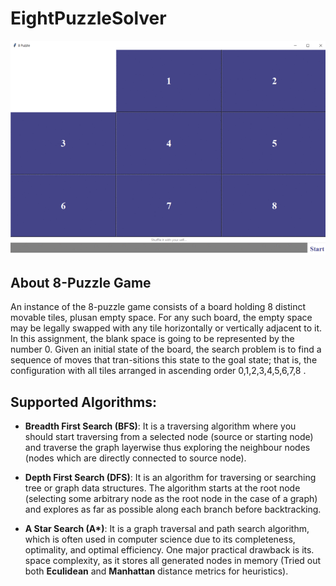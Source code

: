 # EightPuzzleSolver
<p align='center'><img src='https://github.com/Kallaf/8-puzzle-solver/blob/master/screenshots/demo.gif'/></p>

## About 8-Puzzle Game
An instance of the 8-puzzle game consists of a board holding 8 distinct movable
tiles, plusan empty space. For any such board, the empty space may be legally
swapped with any tile horizontally or vertically adjacent to it. In this assignment,
the blank space is going to be represented by the number 0. Given an initial state
of the board, the search problem is to find a sequence of moves that tran-sitions
this state to the goal state; that is, the configuration with all tiles arranged in
ascending order 0,1,2,3,4,5,6,7,8 .

## Supported Algorithms:
- **Breadth First Search (BFS)**: It is a traversing algorithm where you should start traversing from a selected node (source or starting node) and traverse the graph layerwise thus exploring the neighbour nodes (nodes which are directly connected to source node).

- **Depth First Search (DFS)**:  It is an algorithm for traversing or searching tree or graph data structures. The algorithm starts at the root node (selecting some arbitrary node as the root node in the case of a graph) and explores as far as possible along each branch before backtracking.

- **A Star Search (A\*)**: It is a graph traversal and path search algorithm, which is often used in computer science due to its completeness, optimality, and optimal efficiency. One major practical drawback is its. space complexity, as it stores all generated nodes in memory (Tried out both **Eculidean** and **Manhattan** distance metrics for heuristics).
